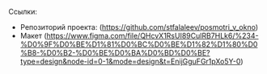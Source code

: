 Ссылки:
- Репозиторий проекта: (https://github.com/stfalaleev/posmotri_v_okno)
- Макет (https://www.figma.com/file/QHcvX1RsUI89CulRB7HLk6/%234-%D0%9F%D0%BE%D1%81%D0%BC%D0%BE%D1%82%D1%80%D0%B8-%D0%B2-%D0%BE%D0%BA%D0%BD%D0%BE?type=design&node-id=0-1&mode=design&t=EnijGguFGr1pXo5Y-0)
